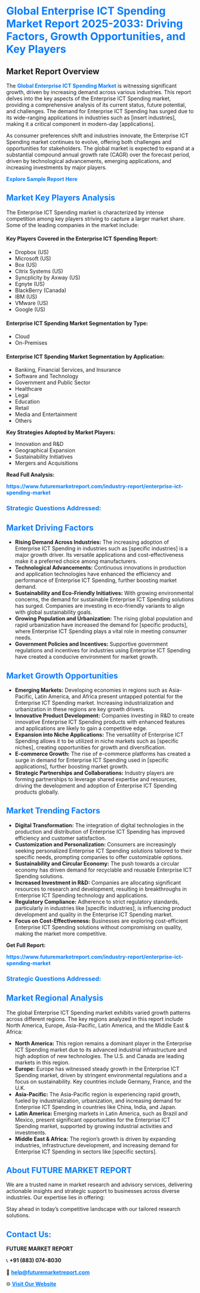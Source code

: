 <h1 style="color: #007BFF;">Global Enterprise ICT Spending Market Report 2025-2033: Driving Factors, Growth Opportunities, and Key Players</h1>

<section id="overview">
<h2>Market Report Overview</h2>
<p>The <a href="https://www.futuremarketreport.com/industry-report/enterprise-ict-spending-market" style="color: #007BFF; text-decoration: none;"><strong>Global Enterprise ICT Spending Market</strong></a> is witnessing significant growth, driven by increasing demand across various industries. This report delves into the key aspects of the Enterprise ICT Spending market, providing a comprehensive analysis of its current status, future potential, and challenges. The demand for Enterprise ICT Spending has surged due to its wide-ranging applications in industries such as [insert industries], making it a critical component in modern-day [applications].</p>
<p>As consumer preferences shift and industries innovate, the Enterprise ICT Spending market continues to evolve, offering both challenges and opportunities for stakeholders. The global market is expected to expand at a substantial compound annual growth rate (CAGR) over the forecast period, driven by technological advancements, emerging applications, and increasing investments by major players.</p>
</section>

<section id="overview">
<p><a href="https://www.futuremarketreport.com/request-sample/reportId=34774" style="color: #007BFF; text-decoration: none;"><strong>Explore Sample Report Here</strong></a></p>
</section>

<section id="key-players">
<h2 style="color: #007BFF;">Market Key Players Analysis</h2>
<p>The Enterprise ICT Spending market is characterized by intense competition among key players striving to capture a larger market share. Some of the leading companies in the market include:</p>
<h4>Key Players Covered in the Enterprise ICT Spending Report:</h4>
<ul><li>Dropbox (US)</li><li>Microsoft (US)</li><li>Box (US)</li><li>Citrix Systems (US)</li><li>Syncplicity by Axway (US)</li><li>Egnyte (US)</li><li>BlackBerry (Canada)</li><li>IBM (US)</li><li>VMware (US)</li><li>Google (US)</li></ul>
<h4>Enterprise ICT Spending Market Segmentation by Type:</h4>
<ul><li>Cloud</li><li>On-Premises</li></ul>

<h4>Enterprise ICT Spending Market Segmentation by Application:</h4>
<ul><li>Banking, Financial Services, and Insurance</li><li>Software and Technology</li><li>Government and Public Sector</li><li>Healthcare</li><li>Legal</li><li>Education</li><li>Retail</li><li>Media and Entertainment</li><li>Others</li></ul>
<p><strong>Key Strategies Adopted by Market Players:</strong></p>
<ul>
<li>Innovation and R&D</li>
<li>Geographical Expansion</li>
<li>Sustainability Initiatives</li>
<li>Mergers and Acquisitions</li>
</ul>
</section>

<section>
<p><strong>Read Full Analysis: </strong></p><a href="https://www.futuremarketreport.com/industry-report/enterprise-ict-spending-market" style="color: #007BFF; text-decoration: none;"><strong>https://www.futuremarketreport.com/industry-report/enterprise-ict-spending-market</strong></a>
<h3 style="color: #007BFF;">Strategic Questions Addressed:</h3>
</section>

<section id="driving-factors">
<h2 style="color: #007BFF;">Market Driving Factors</h2>
<ul>
<li><strong>Rising Demand Across Industries:</strong> The increasing adoption of Enterprise ICT Spending in industries such as [specific industries] is a major growth driver. Its versatile applications and cost-effectiveness make it a preferred choice among manufacturers.</li>
<li><strong>Technological Advancements:</strong> Continuous innovations in production and application technologies have enhanced the efficiency and performance of Enterprise ICT Spending, further boosting market demand.</li>
<li><strong>Sustainability and Eco-Friendly Initiatives:</strong> With growing environmental concerns, the demand for sustainable Enterprise ICT Spending solutions has surged. Companies are investing in eco-friendly variants to align with global sustainability goals.</li>
<li><strong>Growing Population and Urbanization:</strong> The rising global population and rapid urbanization have increased the demand for [specific products], where Enterprise ICT Spending plays a vital role in meeting consumer needs.</li>
<li><strong>Government Policies and Incentives:</strong> Supportive government regulations and incentives for industries using Enterprise ICT Spending have created a conducive environment for market growth.</li>
</ul>
</section>

<section id="growth-opportunities">
<h2 style="color: #007BFF;">Market Growth Opportunities</h2>
<ul>
<li><strong>Emerging Markets:</strong> Developing economies in regions such as Asia-Pacific, Latin America, and Africa present untapped potential for the Enterprise ICT Spending market. Increasing industrialization and urbanization in these regions are key growth drivers.</li>
<li><strong>Innovative Product Development:</strong> Companies investing in R&D to create innovative Enterprise ICT Spending products with enhanced features and applications are likely to gain a competitive edge.</li>
<li><strong>Expansion into Niche Applications:</strong> The versatility of Enterprise ICT Spending allows it to be utilized in niche markets such as [specific niches], creating opportunities for growth and diversification.</li>
<li><strong>E-commerce Growth:</strong> The rise of e-commerce platforms has created a surge in demand for Enterprise ICT Spending used in [specific applications], further boosting market growth.</li>
<li><strong>Strategic Partnerships and Collaborations:</strong> Industry players are forming partnerships to leverage shared expertise and resources, driving the development and adoption of Enterprise ICT Spending products globally.</li>
</ul>
</section>

<section id="trending-factors">
<h2 style="color: #007BFF;">Market Trending Factors</h2>
<ul>
<li><strong>Digital Transformation:</strong> The integration of digital technologies in the production and distribution of Enterprise ICT Spending has improved efficiency and customer satisfaction.</li>
<li><strong>Customization and Personalization:</strong> Consumers are increasingly seeking personalized Enterprise ICT Spending solutions tailored to their specific needs, prompting companies to offer customizable options.</li>
<li><strong>Sustainability and Circular Economy:</strong> The push towards a circular economy has driven demand for recyclable and reusable Enterprise ICT Spending solutions.</li>
<li><strong>Increased Investment in R&D:</strong> Companies are allocating significant resources to research and development, resulting in breakthroughs in Enterprise ICT Spending technology and applications.</li>
<li><strong>Regulatory Compliance:</strong> Adherence to strict regulatory standards, particularly in industries like [specific industries], is influencing product development and quality in the Enterprise ICT Spending market.</li>
<li><strong>Focus on Cost-Effectiveness:</strong> Businesses are exploring cost-efficient Enterprise ICT Spending solutions without compromising on quality, making the market more competitive.</li>
</ul>
</section>

<section>
<p><strong>Get Full Report: </strong></p><a href="https://www.futuremarketreport.com/industry-report/enterprise-ict-spending-market" style="color: #007BFF; text-decoration: none;"><strong>https://www.futuremarketreport.com/industry-report/enterprise-ict-spending-market</strong></a>
<h3 style="color: #007BFF;">Strategic Questions Addressed:</h3>
</section>


<section id="regional-analysis">
<h2 style="color: #007BFF;">Market Regional Analysis</h2>
<p>The global Enterprise ICT Spending market exhibits varied growth patterns across different regions. The key regions analyzed in this report include North America, Europe, Asia-Pacific, Latin America, and the Middle East & Africa:</p>
<ul>
<li><strong>North America:</strong> This region remains a dominant player in the Enterprise ICT Spending market due to its advanced industrial infrastructure and high adoption of new technologies. The U.S. and Canada are leading markets in this region.</li>
<li><strong>Europe:</strong> Europe has witnessed steady growth in the Enterprise ICT Spending market, driven by stringent environmental regulations and a focus on sustainability. Key countries include Germany, France, and the U.K.</li>
<li><strong>Asia-Pacific:</strong> The Asia-Pacific region is experiencing rapid growth, fueled by industrialization, urbanization, and increasing demand for Enterprise ICT Spending in countries like China, India, and Japan.</li>
<li><strong>Latin America:</strong> Emerging markets in Latin America, such as Brazil and Mexico, present significant opportunities for the Enterprise ICT Spending market, supported by growing industrial activities and investments.</li>
<li><strong>Middle East & Africa:</strong> The region’s growth is driven by expanding industries, infrastructure development, and increasing demand for Enterprise ICT Spending in sectors like [specific sectors].</li>
</ul>
</section>

<footer>
<h2 style="color: #007BFF;">About FUTURE MARKET REPORT</h2>
<p>We are a trusted name in market research and advisory services, delivering actionable insights and strategic support to businesses across diverse industries. Our expertise lies in offering:</p>

<p>Stay ahead in today’s competitive landscape with our tailored research solutions.</p>

<h2 style="color: #007BFF;">Contact Us:</h2>
<p><strong>FUTURE MARKET REPORT</strong></p>
<p>📞 <strong>+91 (883) 074-8030</strong></p>
<p>📧 <strong><a href="mailto:help@futuremarketreport.com" style="color: #007BFF;">help@futuremarketreport.com</a></strong></p>
<p>🌐 <strong><a href="https://www.futuremarketreport.com/" style="color: #007BFF;">Visit Our Website</a></strong></p>
</footer>